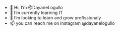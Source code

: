- 👋 Hi, I’m @DayaneLogullo
- 🌱 I’m currently learning IT
- 💞️ I’m looking to learn and grow profissionaly
- 📫 you can reach me on Instagram @dayanelogullo
<!---
DayaneLogullo/DayaneLogullo is a ✨ special ✨ repository because its `README.md` (this file) appears on your GitHub profile.
You can click the Preview link to take a look at your changes.
--->
